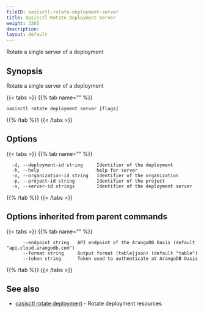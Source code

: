 ```yaml
---
fileID: oasisctl-rotate-deployment-server
title: Oasisctl Rotate Deployment Server
weight: 3265
description: 
layout: default
---
```

Rotate a single server of a deployment

## Synopsis

Rotate a single server of a deployment

{{< tabs >}}
{{% tab name="" %}}
```
oasisctl rotate deployment server [flags]
```
{{% /tab %}}
{{< /tabs >}}

## Options

{{< tabs >}}
{{% tab name="" %}}
```
  -d, --deployment-id string     Identifier of the deployment
  -h, --help                     help for server
  -o, --organization-id string   Identifier of the organization
  -p, --project-id string        Identifier of the project
  -s, --server-id strings        Identifier of the deployment server
```
{{% /tab %}}
{{< /tabs >}}

## Options inherited from parent commands

{{< tabs >}}
{{% tab name="" %}}
```
      --endpoint string   API endpoint of the ArangoDB Oasis (default "api.cloud.arangodb.com")
      --format string     Output format (table|json) (default "table")
      --token string      Token used to authenticate at ArangoDB Oasis
```
{{% /tab %}}
{{< /tabs >}}

## See also

* [oasisctl rotate deployment](oasisctl-rotate-deployment)	 - Rotate deployment resources


